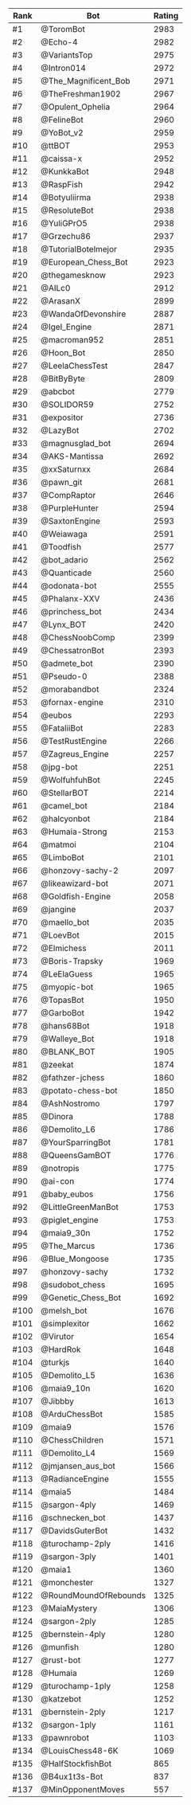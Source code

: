 Rank|Bot|Rating
---|---|---
#1|@ToromBot|2983
#2|@Echo-4|2982
#3|@VariantsTop|2975
#4|@Intron014|2972
#5|@The_Magnificent_Bob|2971
#6|@TheFreshman1902|2967
#7|@Opulent_Ophelia|2964
#8|@FelineBot|2960
#9|@YoBot_v2|2959
#10|@ttBOT|2953
#11|@caissa-x|2952
#12|@KunkkaBot|2948
#13|@RaspFish|2942
#14|@Botyuliirma|2938
#15|@ResoluteBot|2938
#16|@YuliGPrO5|2938
#17|@Grzechu86|2937
#18|@TutorialBotelmejor|2935
#19|@European_Chess_Bot|2923
#20|@thegamesknow|2923
#21|@AILc0|2912
#22|@ArasanX|2899
#23|@WandaOfDevonshire|2887
#24|@Igel_Engine|2871
#25|@macroman952|2851
#26|@Hoon_Bot|2850
#27|@LeelaChessTest|2847
#28|@BitByByte|2809
#29|@abcbot|2779
#30|@SOLIDOR59|2752
#31|@expositor|2736
#32|@LazyBot|2702
#33|@magnusglad_bot|2694
#34|@AKS-Mantissa|2692
#35|@xxSaturnxx|2684
#36|@pawn_git|2681
#37|@CompRaptor|2646
#38|@PurpleHunter|2594
#39|@SaxtonEngine|2593
#40|@Weiawaga|2591
#41|@Toodfish|2577
#42|@bot_adario|2562
#43|@Quanticade|2560
#44|@odonata-bot|2555
#45|@Phalanx-XXV|2436
#46|@princhess_bot|2434
#47|@Lynx_BOT|2420
#48|@ChessNoobComp|2399
#49|@ChessatronBot|2393
#50|@admete_bot|2390
#51|@Pseudo-0|2388
#52|@morabandbot|2324
#53|@fornax-engine|2310
#54|@eubos|2293
#55|@FataliiBot|2283
#56|@TestRustEngine|2266
#57|@Zagreus_Engine|2257
#58|@jpg-bot|2251
#59|@WolfuhfuhBot|2245
#60|@StellarBOT|2214
#61|@camel_bot|2184
#62|@halcyonbot|2184
#63|@Humaia-Strong|2153
#64|@matmoi|2104
#65|@LimboBot|2101
#66|@honzovy-sachy-2|2097
#67|@likeawizard-bot|2071
#68|@Goldfish-Engine|2058
#69|@jangine|2037
#70|@maello_bot|2035
#71|@LoevBot|2015
#72|@Elmichess|2011
#73|@Boris-Trapsky|1969
#74|@LeElaGuess|1965
#75|@myopic-bot|1965
#76|@TopasBot|1950
#77|@GarboBot|1942
#78|@hans68Bot|1918
#79|@Walleye_Bot|1918
#80|@BLANK_BOT|1905
#81|@zeekat|1874
#82|@fathzer-jchess|1860
#83|@potato-chess-bot|1850
#84|@AshNostromo|1797
#85|@Dinora|1788
#86|@Demolito_L6|1786
#87|@YourSparringBot|1781
#88|@QueensGamBOT|1776
#89|@notropis|1775
#90|@ai-con|1774
#91|@baby_eubos|1756
#92|@LittleGreenManBot|1753
#93|@piglet_engine|1753
#94|@maia9_30n|1752
#95|@The_Marcus|1736
#96|@Blue_Mongoose|1735
#97|@honzovy-sachy|1732
#98|@sudobot_chess|1695
#99|@Genetic_Chess_Bot|1692
#100|@melsh_bot|1676
#101|@simplexitor|1662
#102|@Virutor|1654
#103|@HardRok|1648
#104|@turkjs|1640
#105|@Demolito_L5|1636
#106|@maia9_10n|1620
#107|@Jibbby|1613
#108|@ArduChessBot|1585
#109|@maia9|1576
#110|@ChessChildren|1571
#111|@Demolito_L4|1569
#112|@jmjansen_aus_bot|1566
#113|@RadianceEngine|1555
#114|@maia5|1484
#115|@sargon-4ply|1469
#116|@schnecken_bot|1437
#117|@DavidsGuterBot|1432
#118|@turochamp-2ply|1416
#119|@sargon-3ply|1401
#120|@maia1|1360
#121|@monchester|1327
#122|@RoundMoundOfRebounds|1325
#123|@MaiaMystery|1306
#124|@sargon-2ply|1285
#125|@bernstein-4ply|1280
#126|@munfish|1280
#127|@rust-bot|1277
#128|@Humaia|1269
#129|@turochamp-1ply|1258
#130|@katzebot|1252
#131|@bernstein-2ply|1217
#132|@sargon-1ply|1161
#133|@pawnrobot|1103
#134|@LouisChess48-6K|1069
#135|@HalfStockfishBot|865
#136|@B4ux1t3s-Bot|837
#137|@MinOpponentMoves|557
